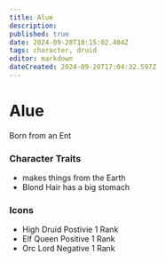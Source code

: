 ```yaml
---
title: Alue
description: 
published: true
date: 2024-09-20T18:15:02.404Z
tags: character, druid
editor: markdown
dateCreated: 2024-09-20T17:04:32.597Z
---
```


# Alue
Born from an Ent

### Character Traits
- makes things from the Earth
- Blond Hair has a big stomach

### Icons
- High Druid Postivie
  1 Rank
- Elf Queen Positive
  1 Rank
- Orc Lord Negative
  1 Rank